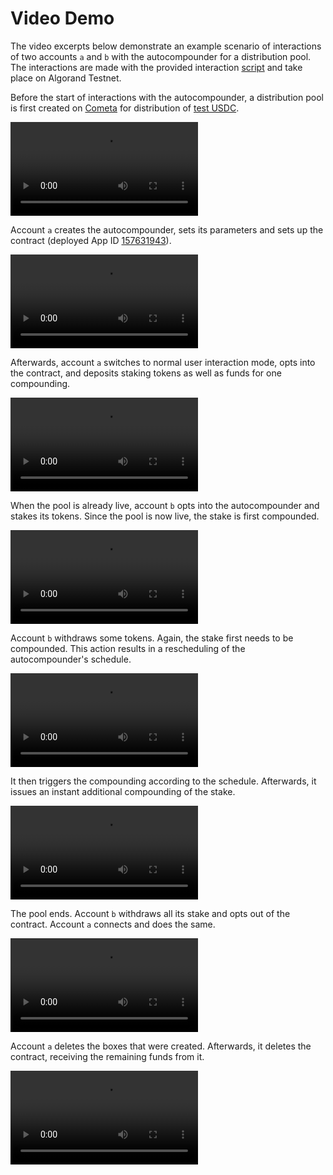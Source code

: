 # Video Demo

The video excerpts below demonstrate an example scenario of interactions of two accounts `a` and `b` with the 
autocompounder for a distribution pool.
The interactions are made with the provided interaction [script](../interactions_state_machine.py) and take place on 
Algorand Testnet.

Before the start of interactions with the autocompounder, a distribution pool is first created on 
[Cometa](https://app.testnet.cometa.farm/farm) for distribution of 
[test USDC](https://testnet.algoexplorer.io/asset/10458941).

![Video of distribution pool creation on Cometa](https://user-images.githubusercontent.com/115161770/217392889-129b3a87-a9a6-4aba-90ca-22fe819380d9.mp4)

Account `a` creates the autocompounder, sets its parameters and sets up the contract 
(deployed App ID [157631943](https://testnet.algoexplorer.io/application/157631943)).

![Video of user (a) creating and setting up the autocompounder contract](https://user-images.githubusercontent.com/115161770/217392898-fd2c8bab-a589-4f4b-83c0-f99fef72046d.mp4)

Afterwards, account `a` switches to normal user interaction mode, opts into the contract, and deposits staking tokens 
as well as funds for one compounding.

![Video of user (a) opt-ing into the contract and staking](https://user-images.githubusercontent.com/115161770/217392914-b261a09f-5548-4f60-80be-653e033e2090.mp4)

When the pool is already live, account `b` opts into the autocompounder and stakes its tokens.
Since the pool is now live, the stake is first compounded.

![Video of user (b) opt-ing into the contract and staking](https://user-images.githubusercontent.com/115161770/217392925-66865917-3b46-4227-8eb5-52dc9373a721.mp4)

Account `b` withdraws some tokens.
Again, the stake first needs to be compounded.
This action results in a rescheduling of the autocompounder's schedule.

![Video of user (b) withdrawing some tokens](https://user-images.githubusercontent.com/115161770/217392932-fbcc3158-d03c-4fa1-a8d2-c0c60ad61b59.mp4)

It then triggers the compounding according to the schedule.
Afterwards, it issues an instant additional compounding of the stake.

![Video of user (b) triggeting a scheduled compounding and additional instant compounding](https://user-images.githubusercontent.com/115161770/217393055-0667f61a-395f-4923-8927-a91de043cb95.mp4)

The pool ends.
Account `b` withdraws all its stake and opts out of the contract.
Account `a` connects and does the same.

![Video of users (b) and (a) withdrawing funds after the pool ends](https://user-images.githubusercontent.com/115161770/217393069-a1b5f950-6a05-4fb9-9192-bc984e5f3645.mp4)

Account `a` deletes the boxes that were created.
Afterwards, it deletes the contract, receiving the remaining funds from it.

![Video of user (a) deleting the boxes and contract after the pool ends](https://user-images.githubusercontent.com/115161770/217393080-06dfeac7-f158-4e1b-9ccd-6cefd93ba34f.mp4)
